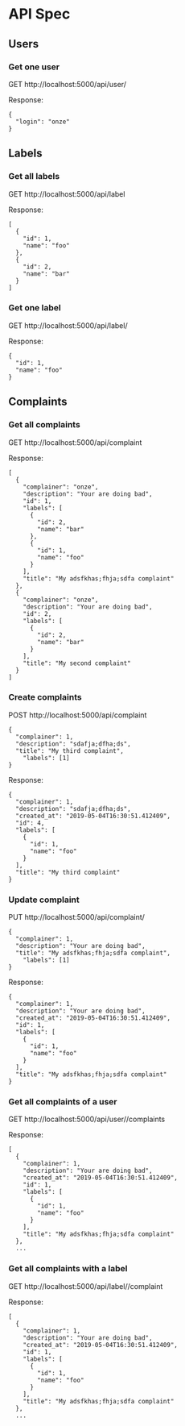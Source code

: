 # API Spec

## Users

### Get one user

GET http://localhost:5000/api/user/<id>

Response:
```
{
  "login": "onze"
}
```

## Labels

### Get all labels

GET http://localhost:5000/api/label

Response:
```
[
  {
    "id": 1,
    "name": "foo"
  },
  {
    "id": 2,
    "name": "bar"
  }
]
```

### Get one label

GET http://localhost:5000/api/label/<id>

Response:
```
{
  "id": 1,
  "name": "foo"
}
```

## Complaints

### Get all complaints

GET http://localhost:5000/api/complaint

Response:
```
[
  {
    "complainer": "onze",
    "description": "Your are doing bad",
    "id": 1,
    "labels": [
      {
        "id": 2,
        "name": "bar"
      },
      {
        "id": 1,
        "name": "foo"
      }
    ],
    "title": "My adsfkhas;fhja;sdfa complaint"
  },
  {
    "complainer": "onze",
    "description": "Your are doing bad",
    "id": 2,
    "labels": [
      {
        "id": 2,
        "name": "bar"
      }
    ],
    "title": "My second complaint"
  }
]
```

### Create complaints

POST http://localhost:5000/api/complaint

```
{
  "complainer": 1,
  "description": "sdafja;dfha;ds",
  "title": "My third complaint",
	"labels": [1]
}
```

Response:
```
{
  "complainer": 1,
  "description": "sdafja;dfha;ds",
  "created_at": "2019-05-04T16:30:51.412409",
  "id": 4,
  "labels": [
    {
      "id": 1,
      "name": "foo"
    }
  ],
  "title": "My third complaint"
}
```

### Update complaint

PUT http://localhost:5000/api/complaint/<id>

```
{
  "complainer": 1,
  "description": "Your are doing bad",
  "title": "My adsfkhas;fhja;sdfa complaint",
	"labels": [1]
}
```

Response:
```
{
  "complainer": 1,
  "description": "Your are doing bad",
  "created_at": "2019-05-04T16:30:51.412409",
  "id": 1,
  "labels": [
    {
      "id": 1,
      "name": "foo"
    }
  ],
  "title": "My adsfkhas;fhja;sdfa complaint"
}
```

### Get all complaints of a user

GET http://localhost:5000/api/user/<id>/complaints

Response:
```
[
  {
    "complainer": 1,
    "description": "Your are doing bad",
    "created_at": "2019-05-04T16:30:51.412409",
    "id": 1,
    "labels": [
      {
        "id": 1,
        "name": "foo"
      }
    ],
    "title": "My adsfkhas;fhja;sdfa complaint"
  },
  ...
```

### Get all complaints with a label

GET http://localhost:5000/api/label/<id>/complaint

Response:
```
[
  {
    "complainer": 1,
    "description": "Your are doing bad",
    "created_at": "2019-05-04T16:30:51.412409",
    "id": 1,
    "labels": [
      {
        "id": 1,
        "name": "foo"
      }
    ],
    "title": "My adsfkhas;fhja;sdfa complaint"
  },
  ...
```
